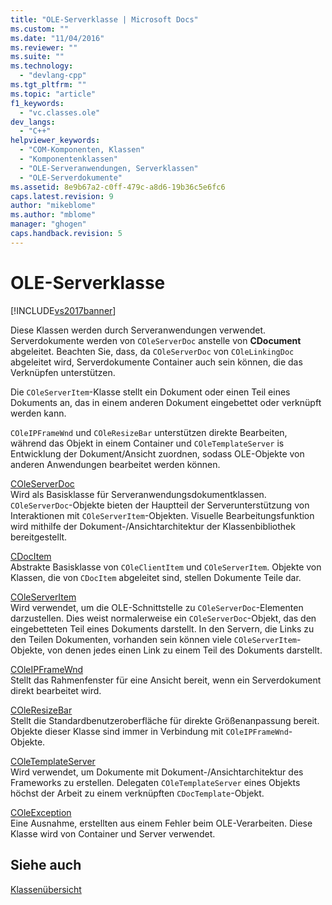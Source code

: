 ```yaml
---
title: "OLE-Serverklasse | Microsoft Docs"
ms.custom: ""
ms.date: "11/04/2016"
ms.reviewer: ""
ms.suite: ""
ms.technology: 
  - "devlang-cpp"
ms.tgt_pltfrm: ""
ms.topic: "article"
f1_keywords: 
  - "vc.classes.ole"
dev_langs: 
  - "C++"
helpviewer_keywords: 
  - "COM-Komponenten, Klassen"
  - "Komponentenklassen"
  - "OLE-Serveranwendungen, Serverklassen"
  - "OLE-Serverdokumente"
ms.assetid: 8e9b67a2-c0ff-479c-a8d6-19b36c5e6fc6
caps.latest.revision: 9
author: "mikeblome"
ms.author: "mblome"
manager: "ghogen"
caps.handback.revision: 5
---
```

# OLE-Serverklasse
[!INCLUDE[vs2017banner](../assembler/inline/includes/vs2017banner.md)]

Diese Klassen werden durch Serveranwendungen verwendet.  Serverdokumente werden von `COleServerDoc` anstelle von **CDocument** abgeleitet.  Beachten Sie, dass, da `COleServerDoc` von `COleLinkingDoc` abgeleitet wird, Serverdokumente Container auch sein können, die das Verknüpfen unterstützen.  
  
 Die `COleServerItem`\-Klasse stellt ein Dokument oder einen Teil eines Dokuments an, das in einem anderen Dokument eingebettet oder verknüpft werden kann.  
  
 `COleIPFrameWnd` und `COleResizeBar` unterstützen direkte Bearbeiten, während das Objekt in einem Container und `COleTemplateServer` is Entwicklung der Dokument\/Ansicht zuordnen, sodass OLE\-Objekte von anderen Anwendungen bearbeitet werden können.  
  
 [COleServerDoc](../mfc/reference/coleserverdoc-class.md)  
 Wird als Basisklasse für Serveranwendungsdokumentklassen.  `COleServerDoc`\-Objekte bieten der Hauptteil der Serverunterstützung von Interaktionen mit `COleServerItem`\-Objekten.  Visuelle Bearbeitungsfunktion wird mithilfe der Dokument\-\/Ansichtarchitektur der Klassenbibliothek bereitgestellt.  
  
 [CDocItem](../mfc/reference/cdocitem-class.md)  
 Abstrakte Basisklasse von `COleClientItem` und `COleServerItem`.  Objekte von Klassen, die von `CDocItem` abgeleitet sind, stellen Dokumente Teile dar.  
  
 [COleServerItem](../mfc/reference/coleserveritem-class.md)  
 Wird verwendet, um die OLE\-Schnittstelle zu `COleServerDoc`\-Elementen darzustellen.  Dies weist normalerweise ein `COleServerDoc`\-Objekt, das den eingebetteten Teil eines Dokuments darstellt.  In den Servern, die Links zu den Teilen Dokumenten, vorhanden sein können viele `COleServerItem`\-Objekte, von denen jedes einen Link zu einem Teil des Dokuments darstellt.  
  
 [COleIPFrameWnd](../mfc/reference/coleipframewnd-class.md)  
 Stellt das Rahmenfenster für eine Ansicht bereit, wenn ein Serverdokument direkt bearbeitet wird.  
  
 [COleResizeBar](../mfc/reference/coleresizebar-class.md)  
 Stellt die Standardbenutzeroberfläche für direkte Größenanpassung bereit.  Objekte dieser Klasse sind immer in Verbindung mit `COleIPFrameWnd`\-Objekte.  
  
 [COleTemplateServer](../mfc/reference/coletemplateserver-class.md)  
 Wird verwendet, um Dokumente mit Dokument\-\/Ansichtarchitektur des Frameworks zu erstellen.  Delegaten `COleTemplateServer` eines Objekts höchst der Arbeit zu einem verknüpften `CDocTemplate`\-Objekt.  
  
 [COleException](../mfc/reference/coleexception-class.md)  
 Eine Ausnahme, erstellten aus einem Fehler beim OLE\-Verarbeiten.  Diese Klasse wird von Container und Server verwendet.  
  
## Siehe auch  
 [Klassenübersicht](../mfc/class-library-overview.md)